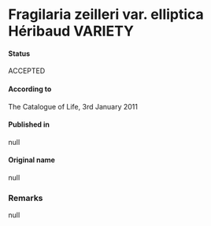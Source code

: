 Fragilaria zeilleri var. elliptica Héribaud VARIETY
=======

#### Status
ACCEPTED

#### According to
The Catalogue of Life, 3rd January 2011

#### Published in
null

#### Original name
null

### Remarks
null